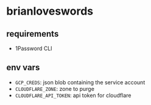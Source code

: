 # brianloveswords

## requirements

- 1Password CLI

## env vars

- `GCP_CREDS`: json blob containing the service account
- `CLOUDFLARE_ZONE`: zone to purge
- `CLOUDFLARE_API_TOKEN`: api token for cloudflare
